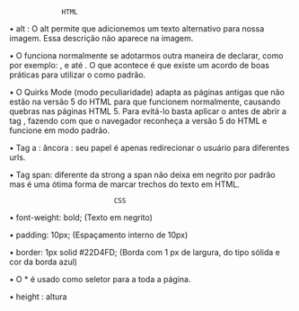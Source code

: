                  HTML
• alt : O alt permite que adicionemos um texto alternativo para nossa imagem. Essa descrição não aparece na imagem.

• O <!DOCTYPE html> funciona normalmente se adotarmos outra maneira de declarar, como por exemplo: <!doctype html>, <!DOCTYPE HTML> e até <!DoCtYpE hTmL>. O que acontece é que existe um acordo de boas práticas para utilizar o <!DOCTYPE html> como padrão. 

• O Quirks Mode (modo peculiaridade) adapta as páginas antigas que não estão na versão 5 do HTML para que funcionem normalmente, causando quebras nas páginas HTML 5. Para evitá-lo basta aplicar o <!DOCTYPE html> antes de abrir a tag <html>, fazendo com que o navegador reconheça a versão 5 do HTML e funcione em modo padrão.

• Tag a : âncora : seu papel é apenas redirecionar o usuário para diferentes urls.

•  Tag span: diferente da strong a span não deixa em negrito por padrão mas é uma ótima forma de marcar trechos do texto em HTML.

                              CSS

• font-weight: bold; (Texto em negrito)

• padding: 10px; (Espaçamento interno de 10px)

• border: 1px solid #22D4FD; (Borda com 1 px de largura, do tipo sólida e cor da borda azul)

• O * é usado como seletor para a toda a página.

• height : altura